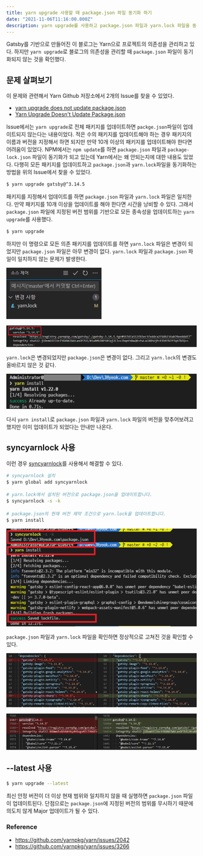 ```yaml
---
title: yarn upgrade 사용할 때 package.json 파일 동기화 하기
date: "2021-11-06T11:16:00.000Z"
description: yarn upgrade를 사용하고 package.json 파일과 yarn.lock 파일을 동기화 방법을 설명합니다.
---
```


Gatsby를 기반으로 만들어진 이 블로그는 Yarn으로 프로젝트의 의존성을 관리하고 있다. 하지만 `yarn upgrade`로 블로그의 의존성을 관리할 때 `package.json` 파일이 동기화되지 않는 것을 확인했다. 

## 문제 살펴보기

이 문제와 관련해서 Yarn Github 저장소에서 2개의 Issue를 찾을 수 있었다.

- [yarn upgrade does not update package.json](https://github.com/yarnpkg/yarn/issues/2042)
- [Yarn Upgrade Doesn't Update Package.json](https://github.com/yarnpkg/yarn/issues/3266)
 
Issue에서는 `yarn upgrade`로 전체 패키지를 업데이트하면 `packge.json`파일이 업데이트되지 않는다는 내용이었다. 적은 수의 패키지를 업데이트해야 하는 경우 패키지의 이름과 버전을 지정해서 하면 되지만 만약 10개 이상의 패키지를 업데이트해야 한다면 어려움이 있었다. NPM에서는 `npm update`를 하면 `package.json` 파일과 `package-lock.json` 파일이 동기화가 되고 있는데 Yarn에서는 왜 안되는지에 대한 내용도 있었다. 다행히 모든 패키지를 업데이트하고 `package.json`과 `yarn.lock`파일을 동기화하는 방법을 위의 Issue에서 찾을 수 있었다.

```bash
$ yarn upgrade gatsby@^3.14.5
```

패키지를 지정해서 업데이트를 하면 `package.json` 파일과 `yarn.lock` 파일은 일치한다. 만약 패키지를 10개 이상을 업데이트를 해야 한다면 시간을 낭비할 수 있다. 그래서 `package.json` 파일에 지정된 버전 범위를 기반으로 모든 종속성을 업데이트하는 `yarn upgrade`를 사용했다.

```bash
$ yarn upgrade
```

하지만 이 명령으로 모든 의존 패키지를 업데이트를 하면 `yarn.lock` 파일은 변경이 되었지만 `package.json` 파일은 아무 변경이 없다. `yarn.lock` 파일과 `package.json` 파일이 일치하지 않는 문제가 발생한다.

![yarn-error-1](./yarn-error-1.png)

![yarn-error-2](./yarn-error-2.png)

`yarn.lock`은 변경되었지만 `package.json`은 변경이 없다. 그리고 `yarn.lock`의 변경도 올바르지 않은 것 같다.

![yarn-error-install](./yarn-error-install.png)

다시 `yarn install`로 `package.json` 파일과 `yarn.lock` 파일의 버전을 맞추어보려고 했지만 이미 업데이트가 되었다는 안내만 나온다.

## syncyarnlock 사용

이런 경우 [syncyarnlock](https://www.npmjs.com/package/syncyarnlock)를 사용해서 해결할 수 있다.

```bash
# syncyarnlock 설치
$ yarn global add syncyarnlock

# yarn.lock에서 설치된 버전으로 package.json을 업데이트합니다.
$ syncyarnlock -s -k

# package.json의 현재 버전 제약 조건으로 yarn.lock을 업데이트합니다.
$ yarn install
```

![yarn-solution](./yarn-solution.png)

`package.json` 파일과 `yarn.lock` 파일을 확인하면 정상적으로 고쳐진 것을 확인할 수 있다.

![yarn-fin-1](./yarn-fin-1.png)

![yarn-fin-2](./yarn-fin-2.png)

## --latest 사용

```bash
$ yarn upgrade --latest
```

최신 안정 버전이 더 이상 현재 범위와 일치하지 않을 때 실행하면 `package.json` 파일이 업데이트된다. 단점으로는 `package.json`에 지정된 버전의 범위를 무시하기 때문에 의도치 않게 Major 업데이트가 될 수 있다.

### Reference
- https://github.com/yarnpkg/yarn/issues/2042
- https://github.com/yarnpkg/yarn/issues/3266

